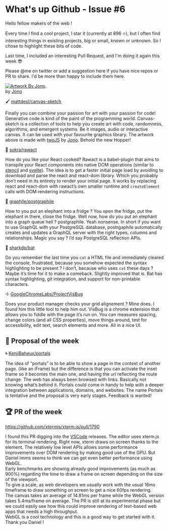 # What's up Github - Issue #6

Hello fellow makers of the web !

Every time I find a cool project, I star it (currently at 896 ⭐️), but I often find interesting things in existing projects, big or small, known or unknown. So I chose to highlight these bits of code.

Last time, I included an interesting Pull Request, and I'm doing it again this week 😎

Please @me on twitter or add a suggestion here if you have nice repos or PR to share. I'd be more than happy to include them here.



[![Artwork By Jono](https://s3.amazonaws.com/revue/items/images/003/827/574/original/twojs.gif?1542608164)](http://archive.jono.fyi/gallery/2018/01-infinity.html).  
by [Jono](https://twitter.com/jonobr1)

🖌 [mattdesl/canvas-sketch](https://github.com/mattdesl/canvas-sketch)

Finally you can combine your passion for art with your passion for code! Generative code is kind of the paint of the programming world. Canvas-sketch is a collection of tools to help you create art with code, randomness, algorithms, and emergent systems. Be it images, audio or interactive canvas. It can be used with your favourite graphics library. The artwork above is made with [twoJS](https://github.com/jonobr1/two.js) by [Jono](https://twitter.com/jonobr1). Behold the new Hopper!

🥩 [sokra/rawact](https://github.com/sokra/rawact)

How do you like your React cooked? Rawact is a babel-plugin that aims to transpile your React components into native DOM operations (similar to [stencil](https://github.com/ionic-team/stencil) and [svelte](https://github.com/sveltejs/svelte)). The idea is to get a faster initial page load by avoiding to download and parse the react and react-dom library. Which you probably don’t need in its entirety to render your initial page. It works by replacing react and react-dom with rawact’s own smaller runtime and `createElement` calls with DOM rendering instructions.

🐘 [graphile/postgraphile](https://github.com/graphile/postgraphile)

How to you put an elephant into a fridge ? You open the fridge, put the elephant in there, close the fridge. Well now, how do you put an elephant into a graph queue hell ? postgraphile. Yeah nonsense.
In short if you want to use GraphQL with your PostgreSQL database, postrgaphile automatically creates and updates a GraphQL server with the right types, columns and relationships. Magic you say ? I’d say PostgreSQL reflection APIs.

🦇 [sharkdp/bat](https://github.com/sharkdp/bat)

Do you remember the last time you `cat` a HTML file and immediately cleared the console, frustrated, because you somehow expected the syntax highlighting to be present ? I don’t, because who uses `cat` these days ? Maybe it’s time for it to make a comeback. Slightly improved that is. Bat has syntax highlighting, git integration, and support for non-printable characters.

☩ [GoogleChromeLabs/ProjectVisBug](https://github.com/GoogleChromeLabs/ProjectVisBug)

Does your product manager checks your grid alignement ? Mine does. I found him this little tool to help him out. VisBug is a chrome extension that allows you to fiddle with the page it’s run on. You can measures spacing, change colors (and all CSS properties), move things around, test for accessibility, edit text, search elements and more. All in a nice UI.

## 🧠 Proposal of the week

🌀 [KenjiBaheux/portals](https://github.com/KenjiBaheux/portals)

The idea of “portals” is to be able to show a page in the context of another page. (like an iFrame) but the difference is that you can activate the inset frame so it becomes the main one, and having the url reflecting the route change. The web has always been browsed with links. Basically not knowing what’s behind it. Portals could come in handy to help with a deeper integration between applications, domains, and websites.
The name Portals is tentative and the proposal is very early stages. Feedback is wanted!

## 🏆 PR of the week

https://github.com/xtermjs/xterm.js/pull/1790

I found this PR digging into the [VSCode](https://github.com/Microsoft/vscode) releases. The editor uses xterm.js for its terminal rendering. Right now, xterm draws on screen thanks to the <canvas> element. The relatively low level APIs allows some performance improvements over DOM rendering by making good use of the GPU. But Daniel Imms seems to think we can get even better performance using WebGL.  
Early benchmarks are showing already good improvements (as much as 900%) regarding the time to draw a frame on screen depending on the size of the viewport.  
To give a scale, as web developers we usually work with the usual 16ms timeframe to draw something on screen to get a nice 60fps rendering.  
The canvas takes an average of 14.81ms per frame while the WebGL version takes 5.4ms/frame on average.
The PR is still at its experimental phase but we could easily see how this could improve rendering of text-based web apps that needs a high throughput.  
WebGL is a cool technology and this is a good way to get started with it.
Thank you Daniel !

